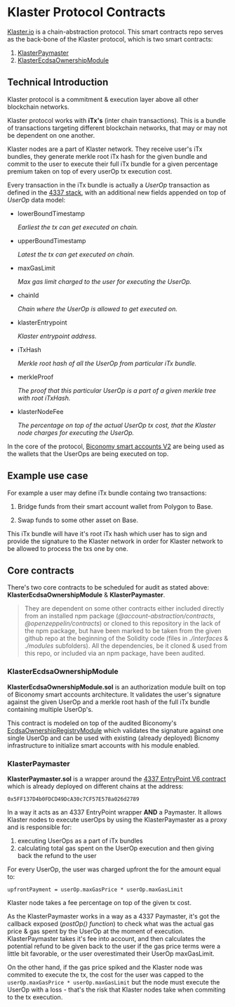 # Klaster Protocol Contracts

[Klaster.io](https://klaster.io) is a chain-abstraction protocol. 
This smart contracts repo serves as the back-bone of the Klaster protocol, which is two smart contracts:

1. [KlasterPaymaster](./contracts/KlasterPaymaster.sol)
2. [KlasterEcdsaOwnershipModule](./contracts/KlasterEcdsaOwnershipModule.sol)

## Technical Introduction

Klaster protocol is a commitment & execution layer above all other blockchain networks.

Klaster protocol works with **iTx's** (inter chain transactions). This is a bundle of transactions targeting different blockchain networks, that may or may not be dependent on one another.

Klaster nodes are a part of Klaster network. They receive user's iTx bundles, they generate merkle root iTx hash for the given bundle and commit to the user to execute their full iTx bundle for a given percentage premium taken on top of every userOp tx execution cost.

Every transaction in the iTx bundle is actually a *UserOp* transaction as defined in the [4337 stack](https://www.erc4337.io/), with an additional new fields appended on top of *UserOp* data model:

- lowerBoundTimestamp

    *Earliest the tx can get executed on chain.*

- upperBoundTimestamp

    *Latest the tx can get executed on chain.*

- maxGasLimit
    
    *Max gas limit charged to the user for executing the UserOp.*

- chainId

    *Chain where the UserOp is allowed to get executed on.*

- klasterEntrypoint

    *Klaster entrypoint address.*

- iTxHash

    *Merkle root hash of all the UserOp from particular iTx bundle.*

- merkleProof

    *The proof that this particular UserOp is a part of a given merkle tree with root iTxHash.*

- klasterNodeFee

    *The percentage on top of the actual UserOp tx cost, that the Klaster node charges for executing the UserOp.*
    
In the core of the protocol, [Biconomy smart accounts V2](https://docs.biconomy.io/contracts) are being used as the wallets that the UserOps are being executed on top.

## Example use case

For example a user may define iTx bundle containg two transactions:

1. Bridge funds from their smart account wallet from Polygon to Base.

2. Swap funds to some other asset on Base.

This iTx bundle will have it's root iTx hash which user has to sign and provide the signature to the Klaster network in order for Klaster network to be allowed to process the txs one by one.

## Core contracts

There's two core contracts to be scheduled for audit as stated above: **KlasterEcdsaOwnershipModule** & **KlasterPaymaster**.

> They are dependent on some other contracts either included directly from an installed npm package (*@account-abstraction/contracts*, *@openzeppelin/contracts*) or cloned to this repository in the lack of the npm package, but have been marked to be taken from the given github repo at the beginning of the Solidity code (files in *./interfaces* & *./modules* subfolders).
All the dependencies, be it cloned & used from this repo, or included via an npm package, have been audited.

### KlasterEcdsaOwnershipModule

**KlasterEcdsaOwnershipModule.sol** is an authorization module built on top of Biconomy smart accounts architecture. It validates the user's signature against the given UserOp and a merkle root hash of the full iTx bundle containing multiple UserOp's.

This contract is modeled on top of the audited Biconomy's [EcdsaOwnershipRegistryModule](https://github.com/bcnmy/scw-contracts/blob/main/contracts/smart-account/modules/EcdsaOwnershipRegistryModule.sol) which validates the signature against one single UserOp and can be used with existing (already deployed) Bicnomy infrastructure to initialize smart accounts with his module enabled.

### KlasterPaymaster

**KlasterPaymaster.sol** is a wrapper around the [4337 EntryPoint V6 contract](https://www.erc4337.io/docs/understanding-ERC-4337/entry-point-contract) which is already deployed on different chains at the address: 

```0x5FF137D4b0FDCD49DcA30c7CF57E578a026d2789```

In a way it acts as an 4337 EntryPoint wrapper **AND** a Paymaster. It allows Klaster nodes to execute userOps by using the KlasterPaymaster as a proxy and is responsible for:

1. executing UserOps as a part of iTx bundles
2. calculating total gas spent on the UserOp execution and then giving back the refund to the user

For every UserOp, the user was charged upfront the for the amount equal to:

`upfrontPayment = userOp.maxGasPrice * userOp.maxGasLimit` 

Klaster node takes a fee percentage on top of the given tx cost.

As the KlasterPaymaster works in a way as a 4337 Paymaster, it's got the callback exposed (*postOp() function*) to check what was the actual gas price & gas spent by the UserOp at the moment of execution. KlasterPaymaster takes it's fee into account, and then calculates the potential refund to be given back to the user if the gas price terms were a little bit favorable, or the user overestimated their UserOp maxGasLimit. 

On the other hand, if the gas price spiked and the Klaster node was commited to execute the tx, the cost for the user was capped to the `userOp.maxGasPrice * userOp.maxGasLimit` but the node must execute the UserOp with a loss - that's the risk that Klaster nodes take when commiting to the tx execution.